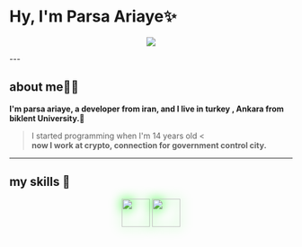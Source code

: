 # Hy, I'm Parsa Ariaye✨️
<p align="center">
  <a href="https://github.com/japanse-samurai">
    <img src="https://readme-typing-svg.herokuapp.com?color=00FF00&center=true&vCenter=true&lines=Welcome;From+Bilkent+University;Py%2C+JS%2C+C%23%2C+Bash;Networking%2C+AI%2C+Machine;Games+Graphic%2C+Game+Psychic;Retry%E2%9C%A8" />
  </a>
</p>
---

## about me🚶‍♂️
<b>I'm parsa ariaye, a developer from iran, and I live in turkey , Ankara from biklent University.👾 </b>
> I started programming when I'm 14 years old <  
<b> now I work at crypto, connection for government control city. 
---

## my skills 👾
<p align="center">
  <img src="https://cdn.jsdelivr.net/gh/devicons/devicon/icons/python/python-original.svg" width="50" height="50" style="filter: drop-shadow(0 0 10px #00FF00);" />
  <img src="https://cdn.jsdelivr.net/gh/devicons/devicon/icons/javascript/javascript-original.svg" width="50" height="50" style="filter: drop-shadow(0 0 10px #00FF00);" />
</p>